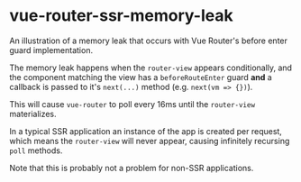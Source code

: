 # vue-router-ssr-memory-leak

An illustration of a memory leak that occurs with Vue Router's before enter guard implementation.

The memory leak happens when the `router-view` appears conditionally, and the component matching the view has a `beforeRouteEnter` guard **and** a callback is passed to it's `next(...)` method (e.g. `next(vm => {})`).

This will cause `vue-router` to poll every 16ms until the `router-view` materializes.

In a typical SSR application an instance of the app is created per request, which means the `router-view` will never appear, causing infinitely recursing `poll` methods.

Note that this is probably not a problem for non-SSR applications.
